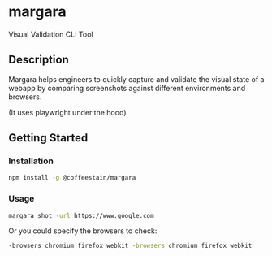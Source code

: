 # margara
Visual Validation CLI Tool

## Description
Margara helps engineers to quickly capture and validate the visual state of a webapp by comparing screenshots against different environments and browsers.

(It uses playwright under the hood)

## Getting Started

### Installation

```bash
npm install -g @coffeestain/margara
```

### Usage

```bash
margara shot -url https://www.google.com
```

Or you could specify the browsers to check:

```bash
-browsers chromium firefox webkit -browsers chromium firefox webkit
```

